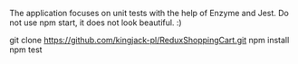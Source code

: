 The application focuses on unit tests with the help of Enzyme and Jest.
Do not use npm start, it does not look beautiful. :)

git clone https://github.com/kingjack-pl/ReduxShoppingCart.git
npm install
npm test
